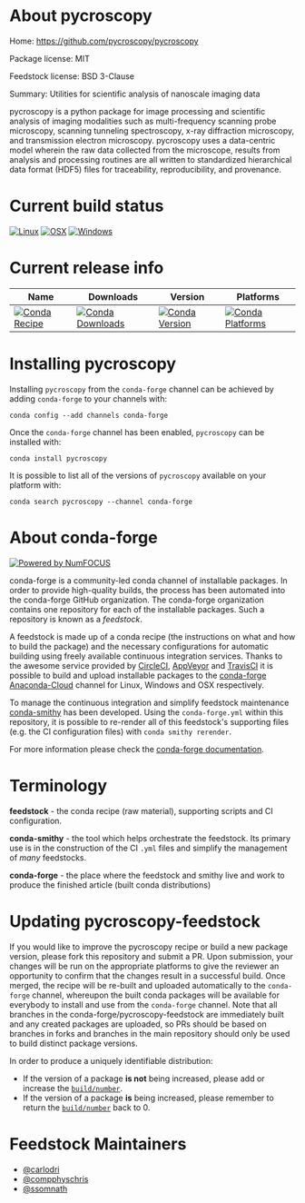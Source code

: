 <!--
# -*- mode: jinja -*-
-->

About pycroscopy
================

Home: https://github.com/pycroscopy/pycroscopy

Package license: MIT

Feedstock license: BSD 3-Clause

Summary: Utilities for scientific analysis of nanoscale imaging data

pycroscopy is a python package for image processing and scientific analysis
of imaging modalities such as multi-frequency scanning probe microscopy,
scanning tunneling spectroscopy, x-ray diffraction microscopy, and transmission
electron microscopy. pycroscopy uses a data-centric model wherein the raw data
collected from the microscope, results from analysis and processing routines
are all written to standardized hierarchical data format (HDF5) files for
traceability, reproducibility, and provenance.


Current build status
====================

[![Linux](https://img.shields.io/circleci/project/github/conda-forge/pycroscopy-feedstock/master.svg?label=Linux)](https://circleci.com/gh/conda-forge/pycroscopy-feedstock)
[![OSX](https://img.shields.io/travis/conda-forge/pycroscopy-feedstock/master.svg?label=macOS)](https://travis-ci.org/conda-forge/pycroscopy-feedstock)
[![Windows](https://img.shields.io/appveyor/ci/conda-forge/pycroscopy-feedstock/master.svg?label=Windows)](https://ci.appveyor.com/project/conda-forge/pycroscopy-feedstock/branch/master)

Current release info
====================

| Name | Downloads | Version | Platforms |
| --- | --- | --- | --- |
| [![Conda Recipe](https://img.shields.io/badge/recipe-pycroscopy-green.svg)](https://anaconda.org/conda-forge/pycroscopy) | [![Conda Downloads](https://img.shields.io/conda/dn/conda-forge/pycroscopy.svg)](https://anaconda.org/conda-forge/pycroscopy) | [![Conda Version](https://img.shields.io/conda/vn/conda-forge/pycroscopy.svg)](https://anaconda.org/conda-forge/pycroscopy) | [![Conda Platforms](https://img.shields.io/conda/pn/conda-forge/pycroscopy.svg)](https://anaconda.org/conda-forge/pycroscopy) |

Installing pycroscopy
=====================

Installing `pycroscopy` from the `conda-forge` channel can be achieved by adding `conda-forge` to your channels with:

```
conda config --add channels conda-forge
```

Once the `conda-forge` channel has been enabled, `pycroscopy` can be installed with:

```
conda install pycroscopy
```

It is possible to list all of the versions of `pycroscopy` available on your platform with:

```
conda search pycroscopy --channel conda-forge
```


About conda-forge
=================

[![Powered by NumFOCUS](https://img.shields.io/badge/powered%20by-NumFOCUS-orange.svg?style=flat&colorA=E1523D&colorB=007D8A)](http://numfocus.org)

conda-forge is a community-led conda channel of installable packages.
In order to provide high-quality builds, the process has been automated into the
conda-forge GitHub organization. The conda-forge organization contains one repository
for each of the installable packages. Such a repository is known as a *feedstock*.

A feedstock is made up of a conda recipe (the instructions on what and how to build
the package) and the necessary configurations for automatic building using freely
available continuous integration services. Thanks to the awesome service provided by
[CircleCI](https://circleci.com/), [AppVeyor](https://www.appveyor.com/)
and [TravisCI](https://travis-ci.org/) it is possible to build and upload installable
packages to the [conda-forge](https://anaconda.org/conda-forge)
[Anaconda-Cloud](https://anaconda.org/) channel for Linux, Windows and OSX respectively.

To manage the continuous integration and simplify feedstock maintenance
[conda-smithy](https://github.com/conda-forge/conda-smithy) has been developed.
Using the ``conda-forge.yml`` within this repository, it is possible to re-render all of
this feedstock's supporting files (e.g. the CI configuration files) with ``conda smithy rerender``.

For more information please check the [conda-forge documentation](https://conda-forge.org/docs/).

Terminology
===========

**feedstock** - the conda recipe (raw material), supporting scripts and CI configuration.

**conda-smithy** - the tool which helps orchestrate the feedstock.
                   Its primary use is in the construction of the CI ``.yml`` files
                   and simplify the management of *many* feedstocks.

**conda-forge** - the place where the feedstock and smithy live and work to
                  produce the finished article (built conda distributions)


Updating pycroscopy-feedstock
=============================

If you would like to improve the pycroscopy recipe or build a new
package version, please fork this repository and submit a PR. Upon submission,
your changes will be run on the appropriate platforms to give the reviewer an
opportunity to confirm that the changes result in a successful build. Once
merged, the recipe will be re-built and uploaded automatically to the
`conda-forge` channel, whereupon the built conda packages will be available for
everybody to install and use from the `conda-forge` channel.
Note that all branches in the conda-forge/pycroscopy-feedstock are
immediately built and any created packages are uploaded, so PRs should be based
on branches in forks and branches in the main repository should only be used to
build distinct package versions.

In order to produce a uniquely identifiable distribution:
 * If the version of a package **is not** being increased, please add or increase
   the [``build/number``](https://conda.io/docs/user-guide/tasks/build-packages/define-metadata.html#build-number-and-string).
 * If the version of a package **is** being increased, please remember to return
   the [``build/number``](https://conda.io/docs/user-guide/tasks/build-packages/define-metadata.html#build-number-and-string)
   back to 0.

Feedstock Maintainers
=====================

* [@carlodri](https://github.com/carlodri/)
* [@compphyschris](https://github.com/compphyschris/)
* [@ssomnath](https://github.com/ssomnath/)

